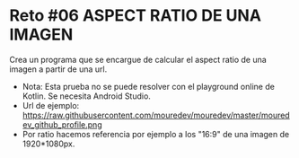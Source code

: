 <!-- trunk-ignore-all(prettier) -->
# Reto #06 ASPECT RATIO DE UNA IMAGEN

Crea un programa que se encargue de calcular el aspect ratio de una imagen a partir de una url.

- Nota: Esta prueba no se puede resolver con el playground online de Kotlin. Se necesita Android Studio.
- Url de ejemplo: <https://raw.githubusercontent.com/mouredev/mouredev/master/mouredev_github_profile.png>
- Por ratio hacemos referencia por ejemplo a los "16:9" de una imagen de 1920*1080px.
